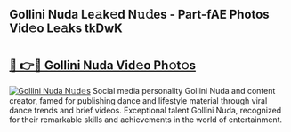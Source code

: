 ## Gollini Nuda Le𝚊k𝚎d N𝚞𝚍es - Part-fAE Photos Vid𝚎o Le𝚊ks tkDwK

# <h2><a href="http://fbcudz.evod.top/?m=Gollini+Nuda">🔗 👉🔴 Gollini Nuda Vid𝚎o Ph𝚘t𝚘s</a></h2>

[![Gollini Nuda N𝚞d𝚎s](https://i.imgur.com/8V9OHl7.gif)](http://fbcudz.evod.top/?m=Gollini+Nuda)
Social media personality Gollini Nuda and content creator, famed for publishing dance and lifestyle material through viral dance trends and brief videos. Exceptional talent Gollini Nuda, recognized for their remarkable skills and achievements in the world of entertainment. 
